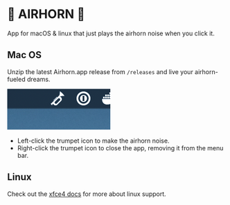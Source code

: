 # 🎺 AIRHORN 🎺

App for macOS & linux that just plays the airhorn noise when you click it.

## Mac OS

Unzip the latest Airhorn.app release from `/releases` and live your airhorn-fueled dreams.

![Screenshot](docs/screenshot_1.png)

- Left-click the trumpet icon to make the airhorn noise.
- Right-click the trumpet icon to close the app, removing it from the menu bar.

## Linux

Check out the [xfce4 docs](linux/xfce4) for more about linux support.
